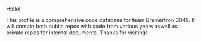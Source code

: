 Hello!

This profile is a comprehensive code database for team Bremertron 3049.
It will contain both public repos with code from various years aswell as private repos for internal documents.
Thanks for visiting!
